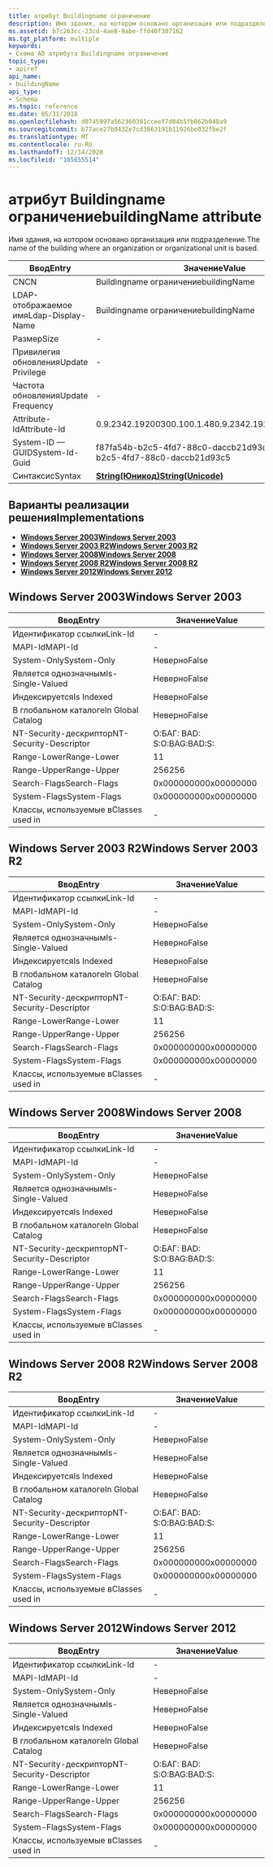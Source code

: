 ```yaml
---
title: атрибут Buildingname ограничение
description: Имя здания, на котором основано организация или подразделение.
ms.assetid: b7c263cc-23cd-4ae8-9abe-ffd40f307162
ms.tgt_platform: multiple
keywords:
- Схема AD атрибута Buildingname ограничение
topic_type:
- apiref
api_name:
- buildingName
api_type:
- Schema
ms.topic: reference
ms.date: 05/31/2018
ms.openlocfilehash: d0745997a562360301cceef7d04b5fb862b048a9
ms.sourcegitcommit: b77ace27b0432e7cd3863191b11926be032fbe2f
ms.translationtype: MT
ms.contentlocale: ru-RU
ms.lasthandoff: 12/14/2020
ms.locfileid: "105655514"
---
```

# <a name="buildingname-attribute"></a><span data-ttu-id="b2cf8-104">атрибут Buildingname ограничение</span><span class="sxs-lookup"><span data-stu-id="b2cf8-104">buildingName attribute</span></span>

<span data-ttu-id="b2cf8-105">Имя здания, на котором основано организация или подразделение.</span><span class="sxs-lookup"><span data-stu-id="b2cf8-105">The name of the building where an organization or organizational unit is based.</span></span>



| <span data-ttu-id="b2cf8-106">Ввод</span><span class="sxs-lookup"><span data-stu-id="b2cf8-106">Entry</span></span> | <span data-ttu-id="b2cf8-107">Значение</span><span class="sxs-lookup"><span data-stu-id="b2cf8-107">Value</span></span> |
|-------------------|---------------------------------------------|
| <span data-ttu-id="b2cf8-108">CN</span><span class="sxs-lookup"><span data-stu-id="b2cf8-108">CN</span></span>                | <span data-ttu-id="b2cf8-109">Buildingname ограничение</span><span class="sxs-lookup"><span data-stu-id="b2cf8-109">buildingName</span></span>                                |
| <span data-ttu-id="b2cf8-110">LDAP-отображаемое имя</span><span class="sxs-lookup"><span data-stu-id="b2cf8-110">Ldap-Display-Name</span></span> | <span data-ttu-id="b2cf8-111">Buildingname ограничение</span><span class="sxs-lookup"><span data-stu-id="b2cf8-111">buildingName</span></span>                                |
| <span data-ttu-id="b2cf8-112">Размер</span><span class="sxs-lookup"><span data-stu-id="b2cf8-112">Size</span></span>              | \-                                          |
| <span data-ttu-id="b2cf8-113">Привилегия обновления</span><span class="sxs-lookup"><span data-stu-id="b2cf8-113">Update Privilege</span></span>  | \-                                          |
| <span data-ttu-id="b2cf8-114">Частота обновления</span><span class="sxs-lookup"><span data-stu-id="b2cf8-114">Update Frequency</span></span>  | \-                                          |
| <span data-ttu-id="b2cf8-115">Attribute-Id</span><span class="sxs-lookup"><span data-stu-id="b2cf8-115">Attribute-Id</span></span>      | <span data-ttu-id="b2cf8-116">0.9.2342.19200300.100.1.48</span><span class="sxs-lookup"><span data-stu-id="b2cf8-116">0.9.2342.19200300.100.1.48</span></span>                  |
| <span data-ttu-id="b2cf8-117">System-ID — GUID</span><span class="sxs-lookup"><span data-stu-id="b2cf8-117">System-Id-Guid</span></span>    | <span data-ttu-id="b2cf8-118">f87fa54b-b2c5-4fd7-88c0-daccb21d93c5</span><span class="sxs-lookup"><span data-stu-id="b2cf8-118">f87fa54b-b2c5-4fd7-88c0-daccb21d93c5</span></span>        |
| <span data-ttu-id="b2cf8-119">Синтаксис</span><span class="sxs-lookup"><span data-stu-id="b2cf8-119">Syntax</span></span>            | [<span data-ttu-id="b2cf8-120">**String(Юникод)**</span><span class="sxs-lookup"><span data-stu-id="b2cf8-120">**String(Unicode)**</span></span>](s-string-unicode.md) |



## <a name="implementations"></a><span data-ttu-id="b2cf8-121">Варианты реализации решения</span><span class="sxs-lookup"><span data-stu-id="b2cf8-121">Implementations</span></span>

-   [<span data-ttu-id="b2cf8-122">**Windows Server 2003**</span><span class="sxs-lookup"><span data-stu-id="b2cf8-122">**Windows Server 2003**</span></span>](#windows-server-2003)
-   [<span data-ttu-id="b2cf8-123">**Windows Server 2003 R2**</span><span class="sxs-lookup"><span data-stu-id="b2cf8-123">**Windows Server 2003 R2**</span></span>](#windows-server-2003-r2)
-   [<span data-ttu-id="b2cf8-124">**Windows Server 2008**</span><span class="sxs-lookup"><span data-stu-id="b2cf8-124">**Windows Server 2008**</span></span>](#windows-server-2008)
-   [<span data-ttu-id="b2cf8-125">**Windows Server 2008 R2**</span><span class="sxs-lookup"><span data-stu-id="b2cf8-125">**Windows Server 2008 R2**</span></span>](#windows-server-2008-r2)
-   [<span data-ttu-id="b2cf8-126">**Windows Server 2012**</span><span class="sxs-lookup"><span data-stu-id="b2cf8-126">**Windows Server 2012**</span></span>](#windows-server-2012)

## <a name="windows-server-2003"></a><span data-ttu-id="b2cf8-127">Windows Server 2003</span><span class="sxs-lookup"><span data-stu-id="b2cf8-127">Windows Server 2003</span></span>



| <span data-ttu-id="b2cf8-128">Ввод</span><span class="sxs-lookup"><span data-stu-id="b2cf8-128">Entry</span></span> | <span data-ttu-id="b2cf8-129">Значение</span><span class="sxs-lookup"><span data-stu-id="b2cf8-129">Value</span></span> |
|------------------------|--------------|
| <span data-ttu-id="b2cf8-130">Идентификатор ссылки</span><span class="sxs-lookup"><span data-stu-id="b2cf8-130">Link-Id</span></span>                | \-           |
| <span data-ttu-id="b2cf8-131">MAPI-Id</span><span class="sxs-lookup"><span data-stu-id="b2cf8-131">MAPI-Id</span></span>                | \-           |
| <span data-ttu-id="b2cf8-132">System-Only</span><span class="sxs-lookup"><span data-stu-id="b2cf8-132">System-Only</span></span>            | <span data-ttu-id="b2cf8-133">Неверно</span><span class="sxs-lookup"><span data-stu-id="b2cf8-133">False</span></span>        |
| <span data-ttu-id="b2cf8-134">Является однозначным</span><span class="sxs-lookup"><span data-stu-id="b2cf8-134">Is-Single-Valued</span></span>       | <span data-ttu-id="b2cf8-135">Неверно</span><span class="sxs-lookup"><span data-stu-id="b2cf8-135">False</span></span>        |
| <span data-ttu-id="b2cf8-136">Индексируется</span><span class="sxs-lookup"><span data-stu-id="b2cf8-136">Is Indexed</span></span>             | <span data-ttu-id="b2cf8-137">Неверно</span><span class="sxs-lookup"><span data-stu-id="b2cf8-137">False</span></span>        |
| <span data-ttu-id="b2cf8-138">В глобальном каталоге</span><span class="sxs-lookup"><span data-stu-id="b2cf8-138">In Global Catalog</span></span>      | <span data-ttu-id="b2cf8-139">Неверно</span><span class="sxs-lookup"><span data-stu-id="b2cf8-139">False</span></span>        |
| <span data-ttu-id="b2cf8-140">NT-Security-дескриптор</span><span class="sxs-lookup"><span data-stu-id="b2cf8-140">NT-Security-Descriptor</span></span> | <span data-ttu-id="b2cf8-141">О:БАГ: BAD: S:</span><span class="sxs-lookup"><span data-stu-id="b2cf8-141">O:BAG:BAD:S:</span></span> |
| <span data-ttu-id="b2cf8-142">Range-Lower</span><span class="sxs-lookup"><span data-stu-id="b2cf8-142">Range-Lower</span></span>            | <span data-ttu-id="b2cf8-143">1</span><span class="sxs-lookup"><span data-stu-id="b2cf8-143">1</span></span>            |
| <span data-ttu-id="b2cf8-144">Range-Upper</span><span class="sxs-lookup"><span data-stu-id="b2cf8-144">Range-Upper</span></span>            | <span data-ttu-id="b2cf8-145">256</span><span class="sxs-lookup"><span data-stu-id="b2cf8-145">256</span></span>          |
| <span data-ttu-id="b2cf8-146">Search-Flags</span><span class="sxs-lookup"><span data-stu-id="b2cf8-146">Search-Flags</span></span>           | <span data-ttu-id="b2cf8-147">0x00000000</span><span class="sxs-lookup"><span data-stu-id="b2cf8-147">0x00000000</span></span>   |
| <span data-ttu-id="b2cf8-148">System-Flags</span><span class="sxs-lookup"><span data-stu-id="b2cf8-148">System-Flags</span></span>           | <span data-ttu-id="b2cf8-149">0x00000000</span><span class="sxs-lookup"><span data-stu-id="b2cf8-149">0x00000000</span></span>   |
| <span data-ttu-id="b2cf8-150">Классы, используемые в</span><span class="sxs-lookup"><span data-stu-id="b2cf8-150">Classes used in</span></span>        | \-           |



## <a name="windows-server-2003-r2"></a><span data-ttu-id="b2cf8-151">Windows Server 2003 R2</span><span class="sxs-lookup"><span data-stu-id="b2cf8-151">Windows Server 2003 R2</span></span>



| <span data-ttu-id="b2cf8-152">Ввод</span><span class="sxs-lookup"><span data-stu-id="b2cf8-152">Entry</span></span> | <span data-ttu-id="b2cf8-153">Значение</span><span class="sxs-lookup"><span data-stu-id="b2cf8-153">Value</span></span> |
|------------------------|--------------|
| <span data-ttu-id="b2cf8-154">Идентификатор ссылки</span><span class="sxs-lookup"><span data-stu-id="b2cf8-154">Link-Id</span></span>                | \-           |
| <span data-ttu-id="b2cf8-155">MAPI-Id</span><span class="sxs-lookup"><span data-stu-id="b2cf8-155">MAPI-Id</span></span>                | \-           |
| <span data-ttu-id="b2cf8-156">System-Only</span><span class="sxs-lookup"><span data-stu-id="b2cf8-156">System-Only</span></span>            | <span data-ttu-id="b2cf8-157">Неверно</span><span class="sxs-lookup"><span data-stu-id="b2cf8-157">False</span></span>        |
| <span data-ttu-id="b2cf8-158">Является однозначным</span><span class="sxs-lookup"><span data-stu-id="b2cf8-158">Is-Single-Valued</span></span>       | <span data-ttu-id="b2cf8-159">Неверно</span><span class="sxs-lookup"><span data-stu-id="b2cf8-159">False</span></span>        |
| <span data-ttu-id="b2cf8-160">Индексируется</span><span class="sxs-lookup"><span data-stu-id="b2cf8-160">Is Indexed</span></span>             | <span data-ttu-id="b2cf8-161">Неверно</span><span class="sxs-lookup"><span data-stu-id="b2cf8-161">False</span></span>        |
| <span data-ttu-id="b2cf8-162">В глобальном каталоге</span><span class="sxs-lookup"><span data-stu-id="b2cf8-162">In Global Catalog</span></span>      | <span data-ttu-id="b2cf8-163">Неверно</span><span class="sxs-lookup"><span data-stu-id="b2cf8-163">False</span></span>        |
| <span data-ttu-id="b2cf8-164">NT-Security-дескриптор</span><span class="sxs-lookup"><span data-stu-id="b2cf8-164">NT-Security-Descriptor</span></span> | <span data-ttu-id="b2cf8-165">О:БАГ: BAD: S:</span><span class="sxs-lookup"><span data-stu-id="b2cf8-165">O:BAG:BAD:S:</span></span> |
| <span data-ttu-id="b2cf8-166">Range-Lower</span><span class="sxs-lookup"><span data-stu-id="b2cf8-166">Range-Lower</span></span>            | <span data-ttu-id="b2cf8-167">1</span><span class="sxs-lookup"><span data-stu-id="b2cf8-167">1</span></span>            |
| <span data-ttu-id="b2cf8-168">Range-Upper</span><span class="sxs-lookup"><span data-stu-id="b2cf8-168">Range-Upper</span></span>            | <span data-ttu-id="b2cf8-169">256</span><span class="sxs-lookup"><span data-stu-id="b2cf8-169">256</span></span>          |
| <span data-ttu-id="b2cf8-170">Search-Flags</span><span class="sxs-lookup"><span data-stu-id="b2cf8-170">Search-Flags</span></span>           | <span data-ttu-id="b2cf8-171">0x00000000</span><span class="sxs-lookup"><span data-stu-id="b2cf8-171">0x00000000</span></span>   |
| <span data-ttu-id="b2cf8-172">System-Flags</span><span class="sxs-lookup"><span data-stu-id="b2cf8-172">System-Flags</span></span>           | <span data-ttu-id="b2cf8-173">0x00000000</span><span class="sxs-lookup"><span data-stu-id="b2cf8-173">0x00000000</span></span>   |
| <span data-ttu-id="b2cf8-174">Классы, используемые в</span><span class="sxs-lookup"><span data-stu-id="b2cf8-174">Classes used in</span></span>        | \-           |



## <a name="windows-server-2008"></a><span data-ttu-id="b2cf8-175">Windows Server 2008</span><span class="sxs-lookup"><span data-stu-id="b2cf8-175">Windows Server 2008</span></span>



| <span data-ttu-id="b2cf8-176">Ввод</span><span class="sxs-lookup"><span data-stu-id="b2cf8-176">Entry</span></span> | <span data-ttu-id="b2cf8-177">Значение</span><span class="sxs-lookup"><span data-stu-id="b2cf8-177">Value</span></span> |
|------------------------|--------------|
| <span data-ttu-id="b2cf8-178">Идентификатор ссылки</span><span class="sxs-lookup"><span data-stu-id="b2cf8-178">Link-Id</span></span>                | \-           |
| <span data-ttu-id="b2cf8-179">MAPI-Id</span><span class="sxs-lookup"><span data-stu-id="b2cf8-179">MAPI-Id</span></span>                | \-           |
| <span data-ttu-id="b2cf8-180">System-Only</span><span class="sxs-lookup"><span data-stu-id="b2cf8-180">System-Only</span></span>            | <span data-ttu-id="b2cf8-181">Неверно</span><span class="sxs-lookup"><span data-stu-id="b2cf8-181">False</span></span>        |
| <span data-ttu-id="b2cf8-182">Является однозначным</span><span class="sxs-lookup"><span data-stu-id="b2cf8-182">Is-Single-Valued</span></span>       | <span data-ttu-id="b2cf8-183">Неверно</span><span class="sxs-lookup"><span data-stu-id="b2cf8-183">False</span></span>        |
| <span data-ttu-id="b2cf8-184">Индексируется</span><span class="sxs-lookup"><span data-stu-id="b2cf8-184">Is Indexed</span></span>             | <span data-ttu-id="b2cf8-185">Неверно</span><span class="sxs-lookup"><span data-stu-id="b2cf8-185">False</span></span>        |
| <span data-ttu-id="b2cf8-186">В глобальном каталоге</span><span class="sxs-lookup"><span data-stu-id="b2cf8-186">In Global Catalog</span></span>      | <span data-ttu-id="b2cf8-187">Неверно</span><span class="sxs-lookup"><span data-stu-id="b2cf8-187">False</span></span>        |
| <span data-ttu-id="b2cf8-188">NT-Security-дескриптор</span><span class="sxs-lookup"><span data-stu-id="b2cf8-188">NT-Security-Descriptor</span></span> | <span data-ttu-id="b2cf8-189">О:БАГ: BAD: S:</span><span class="sxs-lookup"><span data-stu-id="b2cf8-189">O:BAG:BAD:S:</span></span> |
| <span data-ttu-id="b2cf8-190">Range-Lower</span><span class="sxs-lookup"><span data-stu-id="b2cf8-190">Range-Lower</span></span>            | <span data-ttu-id="b2cf8-191">1</span><span class="sxs-lookup"><span data-stu-id="b2cf8-191">1</span></span>            |
| <span data-ttu-id="b2cf8-192">Range-Upper</span><span class="sxs-lookup"><span data-stu-id="b2cf8-192">Range-Upper</span></span>            | <span data-ttu-id="b2cf8-193">256</span><span class="sxs-lookup"><span data-stu-id="b2cf8-193">256</span></span>          |
| <span data-ttu-id="b2cf8-194">Search-Flags</span><span class="sxs-lookup"><span data-stu-id="b2cf8-194">Search-Flags</span></span>           | <span data-ttu-id="b2cf8-195">0x00000000</span><span class="sxs-lookup"><span data-stu-id="b2cf8-195">0x00000000</span></span>   |
| <span data-ttu-id="b2cf8-196">System-Flags</span><span class="sxs-lookup"><span data-stu-id="b2cf8-196">System-Flags</span></span>           | <span data-ttu-id="b2cf8-197">0x00000000</span><span class="sxs-lookup"><span data-stu-id="b2cf8-197">0x00000000</span></span>   |
| <span data-ttu-id="b2cf8-198">Классы, используемые в</span><span class="sxs-lookup"><span data-stu-id="b2cf8-198">Classes used in</span></span>        | \-           |



## <a name="windows-server-2008-r2"></a><span data-ttu-id="b2cf8-199">Windows Server 2008 R2</span><span class="sxs-lookup"><span data-stu-id="b2cf8-199">Windows Server 2008 R2</span></span>



| <span data-ttu-id="b2cf8-200">Ввод</span><span class="sxs-lookup"><span data-stu-id="b2cf8-200">Entry</span></span> | <span data-ttu-id="b2cf8-201">Значение</span><span class="sxs-lookup"><span data-stu-id="b2cf8-201">Value</span></span> |
|------------------------|--------------|
| <span data-ttu-id="b2cf8-202">Идентификатор ссылки</span><span class="sxs-lookup"><span data-stu-id="b2cf8-202">Link-Id</span></span>                | \-           |
| <span data-ttu-id="b2cf8-203">MAPI-Id</span><span class="sxs-lookup"><span data-stu-id="b2cf8-203">MAPI-Id</span></span>                | \-           |
| <span data-ttu-id="b2cf8-204">System-Only</span><span class="sxs-lookup"><span data-stu-id="b2cf8-204">System-Only</span></span>            | <span data-ttu-id="b2cf8-205">Неверно</span><span class="sxs-lookup"><span data-stu-id="b2cf8-205">False</span></span>        |
| <span data-ttu-id="b2cf8-206">Является однозначным</span><span class="sxs-lookup"><span data-stu-id="b2cf8-206">Is-Single-Valued</span></span>       | <span data-ttu-id="b2cf8-207">Неверно</span><span class="sxs-lookup"><span data-stu-id="b2cf8-207">False</span></span>        |
| <span data-ttu-id="b2cf8-208">Индексируется</span><span class="sxs-lookup"><span data-stu-id="b2cf8-208">Is Indexed</span></span>             | <span data-ttu-id="b2cf8-209">Неверно</span><span class="sxs-lookup"><span data-stu-id="b2cf8-209">False</span></span>        |
| <span data-ttu-id="b2cf8-210">В глобальном каталоге</span><span class="sxs-lookup"><span data-stu-id="b2cf8-210">In Global Catalog</span></span>      | <span data-ttu-id="b2cf8-211">Неверно</span><span class="sxs-lookup"><span data-stu-id="b2cf8-211">False</span></span>        |
| <span data-ttu-id="b2cf8-212">NT-Security-дескриптор</span><span class="sxs-lookup"><span data-stu-id="b2cf8-212">NT-Security-Descriptor</span></span> | <span data-ttu-id="b2cf8-213">О:БАГ: BAD: S:</span><span class="sxs-lookup"><span data-stu-id="b2cf8-213">O:BAG:BAD:S:</span></span> |
| <span data-ttu-id="b2cf8-214">Range-Lower</span><span class="sxs-lookup"><span data-stu-id="b2cf8-214">Range-Lower</span></span>            | <span data-ttu-id="b2cf8-215">1</span><span class="sxs-lookup"><span data-stu-id="b2cf8-215">1</span></span>            |
| <span data-ttu-id="b2cf8-216">Range-Upper</span><span class="sxs-lookup"><span data-stu-id="b2cf8-216">Range-Upper</span></span>            | <span data-ttu-id="b2cf8-217">256</span><span class="sxs-lookup"><span data-stu-id="b2cf8-217">256</span></span>          |
| <span data-ttu-id="b2cf8-218">Search-Flags</span><span class="sxs-lookup"><span data-stu-id="b2cf8-218">Search-Flags</span></span>           | <span data-ttu-id="b2cf8-219">0x00000000</span><span class="sxs-lookup"><span data-stu-id="b2cf8-219">0x00000000</span></span>   |
| <span data-ttu-id="b2cf8-220">System-Flags</span><span class="sxs-lookup"><span data-stu-id="b2cf8-220">System-Flags</span></span>           | <span data-ttu-id="b2cf8-221">0x00000000</span><span class="sxs-lookup"><span data-stu-id="b2cf8-221">0x00000000</span></span>   |
| <span data-ttu-id="b2cf8-222">Классы, используемые в</span><span class="sxs-lookup"><span data-stu-id="b2cf8-222">Classes used in</span></span>        | \-           |



## <a name="windows-server-2012"></a><span data-ttu-id="b2cf8-223">Windows Server 2012</span><span class="sxs-lookup"><span data-stu-id="b2cf8-223">Windows Server 2012</span></span>



| <span data-ttu-id="b2cf8-224">Ввод</span><span class="sxs-lookup"><span data-stu-id="b2cf8-224">Entry</span></span> | <span data-ttu-id="b2cf8-225">Значение</span><span class="sxs-lookup"><span data-stu-id="b2cf8-225">Value</span></span> |
|------------------------|--------------|
| <span data-ttu-id="b2cf8-226">Идентификатор ссылки</span><span class="sxs-lookup"><span data-stu-id="b2cf8-226">Link-Id</span></span>                | \-           |
| <span data-ttu-id="b2cf8-227">MAPI-Id</span><span class="sxs-lookup"><span data-stu-id="b2cf8-227">MAPI-Id</span></span>                | \-           |
| <span data-ttu-id="b2cf8-228">System-Only</span><span class="sxs-lookup"><span data-stu-id="b2cf8-228">System-Only</span></span>            | <span data-ttu-id="b2cf8-229">Неверно</span><span class="sxs-lookup"><span data-stu-id="b2cf8-229">False</span></span>        |
| <span data-ttu-id="b2cf8-230">Является однозначным</span><span class="sxs-lookup"><span data-stu-id="b2cf8-230">Is-Single-Valued</span></span>       | <span data-ttu-id="b2cf8-231">Неверно</span><span class="sxs-lookup"><span data-stu-id="b2cf8-231">False</span></span>        |
| <span data-ttu-id="b2cf8-232">Индексируется</span><span class="sxs-lookup"><span data-stu-id="b2cf8-232">Is Indexed</span></span>             | <span data-ttu-id="b2cf8-233">Неверно</span><span class="sxs-lookup"><span data-stu-id="b2cf8-233">False</span></span>        |
| <span data-ttu-id="b2cf8-234">В глобальном каталоге</span><span class="sxs-lookup"><span data-stu-id="b2cf8-234">In Global Catalog</span></span>      | <span data-ttu-id="b2cf8-235">Неверно</span><span class="sxs-lookup"><span data-stu-id="b2cf8-235">False</span></span>        |
| <span data-ttu-id="b2cf8-236">NT-Security-дескриптор</span><span class="sxs-lookup"><span data-stu-id="b2cf8-236">NT-Security-Descriptor</span></span> | <span data-ttu-id="b2cf8-237">О:БАГ: BAD: S:</span><span class="sxs-lookup"><span data-stu-id="b2cf8-237">O:BAG:BAD:S:</span></span> |
| <span data-ttu-id="b2cf8-238">Range-Lower</span><span class="sxs-lookup"><span data-stu-id="b2cf8-238">Range-Lower</span></span>            | <span data-ttu-id="b2cf8-239">1</span><span class="sxs-lookup"><span data-stu-id="b2cf8-239">1</span></span>            |
| <span data-ttu-id="b2cf8-240">Range-Upper</span><span class="sxs-lookup"><span data-stu-id="b2cf8-240">Range-Upper</span></span>            | <span data-ttu-id="b2cf8-241">256</span><span class="sxs-lookup"><span data-stu-id="b2cf8-241">256</span></span>          |
| <span data-ttu-id="b2cf8-242">Search-Flags</span><span class="sxs-lookup"><span data-stu-id="b2cf8-242">Search-Flags</span></span>           | <span data-ttu-id="b2cf8-243">0x00000000</span><span class="sxs-lookup"><span data-stu-id="b2cf8-243">0x00000000</span></span>   |
| <span data-ttu-id="b2cf8-244">System-Flags</span><span class="sxs-lookup"><span data-stu-id="b2cf8-244">System-Flags</span></span>           | <span data-ttu-id="b2cf8-245">0x00000000</span><span class="sxs-lookup"><span data-stu-id="b2cf8-245">0x00000000</span></span>   |
| <span data-ttu-id="b2cf8-246">Классы, используемые в</span><span class="sxs-lookup"><span data-stu-id="b2cf8-246">Classes used in</span></span>        | \-           |



 

 





